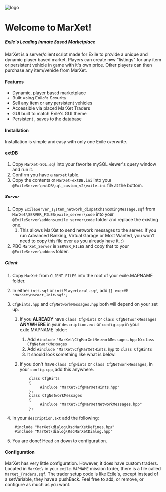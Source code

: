 ![logo](http://puu.sh/pp1ty/864b4d13b2.jpg)
# Welcome to MarXet!
##### Exile's Leading Inmate Based Marketplace

MarXet is a server/client script made for Exile to provide a unique and dynamic player based market. Players can create new "listings" for any item or persistent vehicle in game with it's own price. Other players can then purchase any item/vehicle from MarXet.

#### Features
* Dynamic, player based marketplace
* Built using Exile's Security
* Sell any item or any persistent vehicles
* Accessible via placed MarXet Traders
* GUI built to match Exile's GUI theme
* Persistent , saves to the database

#### Installation
Installation is simple and easy with only one Exile overwrite.

#### extDB
1. Copy `MarXet-SQL.sql` into your favorite mySQL viewer's query window and run it.
2. Confirm you have a `marxet` table.
3. Copy the contents of `MarXet-extDB.ini` into your `@ExileServer\extDB\sql_custom_v2\exile.ini` file at the bottom.

##### Server
1. Copy `ExileServer_system_network_dispatchIncomingMessage.sqf` from `MarXet\SERVER_FILES\exile_server\code` into your `@ExileServer\addons\exile_server\code` folder and replace the existing one.
    1. This allows MarXet to send network messages to the server. If you run Advanced Banking, Virtual Garage or Most Wanted, you won't need to copy this file over as you already have it. :)
2. PBO `MarXet_Server` in `SERVER_FILES` and copy that to your `@ExileServer\addons` folder.

##### Client
1. Copy `MarXet` from `CLIENT_FILES` into the root of your exile.MAPNAME folder.
2. In either `init.sqf` or `initPlayerLocal.sqf`, add `[] execVM "MarXet\MarXet_Init.sqf";`
3. `CfgHints.hpp` and `CfgNetworkMessages.hpp` both will depend on your set up.
    1. If you **ALREADY** have `class CfgHints` or `class CfgNetworkMessages` **ANYWHERE** in your `description.ext` or `config.cpp` in your exile.MAPNAME folder:
        1. Add `#include "MarXet\CfgMarXetNetworkMessages.hpp` to `class CfgNetworkMessages`
        2. Add `#include "MarXet\CfgMarXetHints.hpp` to `class CfgHints`
        3. It should look something like what is below.
    2. If you don't have `class CfgHints` or `class CfgNetworkMessages`, in your `config.cpp`, add this anywhere.

               class CfgHints
               {
                    #include "MarXet\CfgMarXetHints.hpp"
               };
               class CfgNetworkMessages
               {
                    #include "MarXet\CfgMarXetNetworkMessages.hpp"
               };

4. In your `description.ext` add the following:

        #include "MarXet\dialog\RscMarXetDefines.hpp"
        #include "MarXet\dialog\RscMarXetDialog.hpp"
5. You are done! Head on down to configuration.


#### Configuration
MarXet has very little configuration. However, it does have custom traders. Located in `MarXet\` in your `exile.MAPNAME` mission folder, there is a file called `MarXet_Traders.sqf`. The trader setup code is like Exile's, except instead of a setVariable, they have a pushBack. Feel free to add, or remove, or configure as much as you want.
